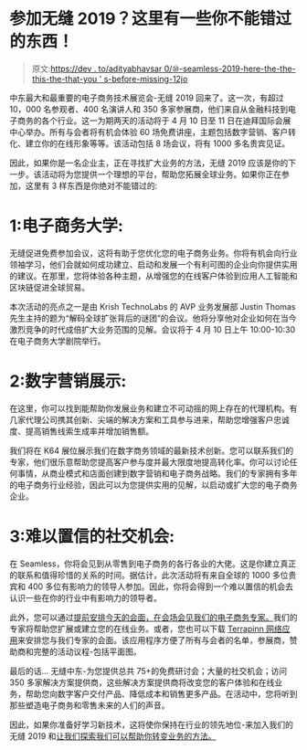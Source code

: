 # 参加无缝 2019？这里有一些你不能错过的东西！

> 原文:[https://dev . to/adityabhavsar 0/⑩-seamless-2019-here-the-the-this-the-that-you ' s-before-missing-12jo](https://dev.to/adityabhavsar0/attending-seamless-2019-here-are-the-things-you-cannot-afford-missing-12jo)

中东最大和最重要的电子商务技术展览会-无缝 2019 回来了。这一次，有超过 10，000 名参观者、400 名演讲人和 350 多家参展商，他们来自从金融科技到电子商务的各个行业。这一为期两天的活动将于 4 月 10 日至 11 日在迪拜国际会展中心举办。所有与会者将有机会体验 60 场免费讲座，主题包括数字营销、客户转化、建立你的在线形象等等。该活动包括 8 场会议，将有 1000 多名贵宾见证。

因此，如果你是一名企业主，正在寻找扩大业务的方法，无缝 2019 应该是你的下一步。该活动将为您提供一个理想的平台，帮助您拓展全球业务。如果你正在参加，这里有 3 样东西是你绝对不能错过的:

# [](#1-ecommerce-university)1:电子商务大学:

无缝促进免费参加会议，这将有助于您优化您的电子商务业务。你将有机会向行业领袖学习，他们会就如何成功建立、启动和发展一个有利可图的企业向你提供实用的建议。在那里，您将体验各种主题，从增强您的在线客户体验到应用人工智能和区块链促进全球贸易。

本次活动的亮点之一是由 Krish TechnoLabs 的 AVP 业务发展部 Justin Thomas 先生主持的题为“解码全球扩张背后的谜团”的会议。他将分享他对企业如何在当今激烈竞争的时代成倍扩大业务范围的见解。会议将于 4 月 10 日上午 10:00-10:30 在电子商务大学剧院举行。

# [](#2-digital-marketing-showcase)2:数字营销展示:

在这里，你可以找到能帮助你发展业务和建立不可动摇的网上存在的代理机构。有几家代理公司携其创新、尖端的解决方案和工具参与进来，帮助您增强客户忠诚度、提高销售线索生成率并增加销售额。

我们将在 K64 展位展示我们在数字商务领域的最新技术创新。您可以联系我们的专家，他们很乐意帮助您提高客户参与度并最大限度地提高转化率。你可以讨论任何事情，从商业模式和店面创建到数字营销和电子商务战略。我们的专家拥有多年的电子商务行业经验，因此可以为您提供实用的见解，以启动或扩大您的电子商务企业。

# [](#3-incredible-networking-opportunities)3:难以置信的社交机会:

在 Seamless，你将会见到从零售到电子商务的各行各业的大佬。这是你建立真正的联系和值得珍惜的关系的时间。据估计，此次活动将有来自全球的 1000 多位贵宾和 400 多位有影响力的领导人参加。因此，你将会得到一个难以置信的机会去认识一些在你的行业中有影响力的领导者。

此外，您可以通过[提前安排今天的会面，在会场会见我们的电子商务专家。](https://krishtechnolabs.com/me)我们的专家将帮助您扩展或建立您的在线业务。或者，您也可以下载 [Terrapinn 网络应用](https://www.terrapinn.com/exhibition/seamless-middle-east/networking.stm)来安排您与我们专家的会面。该应用程序方便了所有与会者的名单，参展商，赞助商和完整的活动议程-包括平面图。

最后的话…
无缝中东-为您提供总共 75+的免费研讨会；大量的社交机会；访问 350 多家解决方案提供商，这些解决方案提供商将改变您的客户体验和在线业务，帮助您向数字客户交付产品、降低成本和销售更多产品。在活动中，您将听到那些塑造电子商务和零售未来的人们的声音。

因此，如果你准备好学习新技术，这将使你保持在行业的领先地位-来加入我们的无缝 2019 和[让我们探索我们可以帮助你转变业务的方法。](https://krishtechnolabs.com/me)